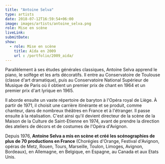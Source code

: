 ```yaml
---
title: "Antoine Selva"
type: artists
date: 2018-07-12T16:59:54+06:00
image: images/artists/antoine_selva.png
role: Mise en scène
liveLink: 
submitDate: 
show:
  - role: Mise en scène
    title: Aïda en 2009
    url : /portfolio/2009_aida/
---
```


Parallèlement à ses études générales classiques, Antoine Selva apprend le piano, le solfège et les arts décoratifs. Il entre au Conservatoire de Toulouse (classe d'art dramatique), puis au Conservatoire National Supérieur de Musique de Paris où il obtient un premier prix de chant en 1964 et un premier prix d'art lyrique en 1965.

Il aborde ensuite un vaste répertoire de baryton à l'Opéra royal de Liège. À partir de 1971, il choisit une carrière itinérante et se produit, comme chanteur, dans de nombreux théâtres en France et à l'étranger. Il passe ensuite à la réalisation. C'est ainsi qu'il devient directeur de la scène de la Maison de la Culture de Saint-Etienne en 1974, avant de prendre la direction des ateliers de décors et de costumes de l'Opéra d'Avignon.

Depuis 1976, **Antoine Selva a mis en scène et créé les scénographies de plus de 70 productions en France** (Chorégies d'Orange, Festival d'Avignon, opéras de Metz, Rouen, Tours, Marseille, Toulon, Limoges, Avignon, Bordeaux), en Allemagne, en Belgique, en Espagne, au Canada et aux Etats Unis.
